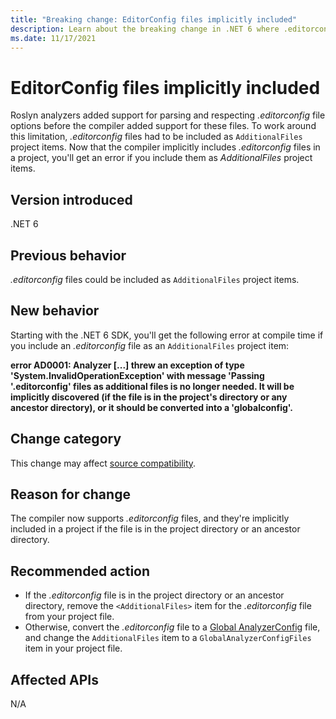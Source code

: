 ```yaml
---
title: "Breaking change: EditorConfig files implicitly included"
description: Learn about the breaking change in .NET 6 where .editorconfig files can no longer be AdditionalFiles items.
ms.date: 11/17/2021
---
```

# EditorConfig files implicitly included

Roslyn analyzers added support for parsing and respecting *.editorconfig* file options before the compiler added support for these files. To work around this limitation, *.editorconfig* files had to be included as `AdditionalFiles` project items. Now that the compiler implicitly includes *.editorconfig* files in a project, you'll get an error if you include them as *AdditionalFiles* project items.

## Version introduced

.NET 6

## Previous behavior

*.editorconfig* files could be included as `AdditionalFiles` project items.

## New behavior

Starting with the .NET 6 SDK, you'll get the following error at compile time if you include an *.editorconfig* file as an `AdditionalFiles` project item:

**error AD0001: Analyzer [...] threw an exception of type 'System.InvalidOperationException' with message 'Passing '.editorconfig' files as additional files is no longer needed. It will be implicitly discovered (if the file is in the project's directory or any ancestor directory), or it should be converted into a 'globalconfig'.**

## Change category

This change may affect [source compatibility](../../categories.md#source-compatibility).

## Reason for change

The compiler now supports *.editorconfig* files, and they're implicitly included in a project if the file is in the project directory or an ancestor directory.

## Recommended action

- If the *.editorconfig* file is in the project directory or an ancestor directory, remove the `<AdditionalFiles>` item for the *.editorconfig* file from your project file.
- Otherwise, convert the *.editorconfig* file to a [Global AnalyzerConfig](../../../../fundamentals/code-analysis/configuration-files.md#global-analyzerconfig) file, and change the `AdditionalFiles` item to a `GlobalAnalyzerConfigFiles` item in your project file.

## Affected APIs

N/A
